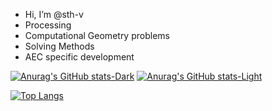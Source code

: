 - Hi, I’m @sth-v
- Processing
- Computational Geometry problems
- Solving Methods
- AEC specific development

[![Anurag's GitHub stats-Dark](https://github-readme-stats.vercel.app/api?username=sth-v&show_icons=true&theme=dark#gh-dark-mode-only)](https://github.com/anuraghazra/github-readme-stats#gh-dark-mode-only)
[![Anurag's GitHub stats-Light](https://github-readme-stats.vercel.app/api?username=sth-v&show_icons=true&theme=default#gh-light-mode-only)](https://github.com/anuraghazra/github-readme-stats#gh-light-mode-only)

[![Top Langs](https://github-readme-stats.vercel.app/api/top-langs/?username=sth-v&hide=jupyter%20notebook,html,c++,c&show_icons=true&theme=dark#gh-dark-mode-only)](https://github.com/anuraghazra/github-readme-stats)


<!---
sth-v/sth-v is a ✨ special ✨ repository because its `README.md` (this file) appears on your GitHub profile.
You can click the Preview link to take a look at your changes.
--->

